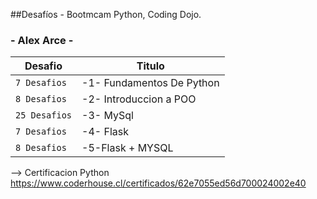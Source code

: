 ##Desafíos - Bootmcam Python, Coding Dojo.
### - Alex Arce - 


| Desafio       | Titulo                                  |
| ------------- | --------------------------------------- |
| `7 Desafios`  | -1- Fundamentos De Python               |
| `8 Desafios`  | -2- Introduccion a POO                  |
| `25 Desafios` | -3- MySql                               |
| `7 Desafios`  | -4- Flask                               |
| `8 Desafios`  | -5-Flask + MYSQL                        |


--> Certificacion Python 
<a href="https://www.coderhouse.cl/certificados/62e7055ed56d700024002e40">https://www.coderhouse.cl/certificados/62e7055ed56d700024002e40</a>
